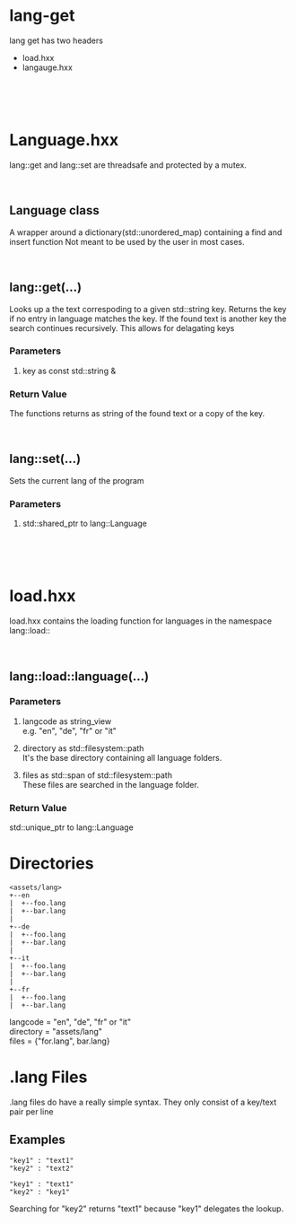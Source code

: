 # lang-get

lang get has two headers 
* load.hxx
* langauge.hxx

<br>
<br>
<br>

# Language.hxx

lang::get and lang::set are threadsafe and protected by a mutex.

<br>

## Language class
A wrapper around a dictionary(std::unordered_map) containing a find and insert function
Not meant to be used by the user in most cases.

<br>

## lang::get(...)
Looks up a the text correspoding to a given std::string key.
Returns the key if no entry in language matches the key.
If the found text is another key the search continues recursively.
This allows for delagating keys

### Parameters
1) key as const std::string &

### Return Value
The functions returns as string of the found text or a copy of the key.

<br>

## lang::set(...)
Sets the current lang of the program

### Parameters
1) std::shared_ptr to lang::Language

<br>
<br>
<br>

# load.hxx
load.hxx contains the loading function for languages in the namespace lang::load::

<br>

## lang::load::language(...)
### Parameters

1) langcode as string_view  
e.g. "en", "de", "fr" or "it"  

2) directory as std::filesystem::path  
It's the base directory containing all language folders.

3) files as std::span of std::filesystem::path  
These files are searched in the language folder.

### Return Value 
std::unique_ptr to lang::Language


# Directories
```
<assets/lang>  
+--en
|  +--foo.lang
|  +--bar.lang
|
+--de
|  +--foo.lang
|  +--bar.lang
|
+--it
|  +--foo.lang
|  +--bar.lang
|
+--fr
|  +--foo.lang
|  +--bar.lang
```

langcode = "en", "de", "fr" or "it"  
directory = "assets/lang"  
files = {"for.lang", bar.lang}  


# .lang Files
.lang files do have a really simple syntax. They only consist of a key/text pair per line


## Examples

```
"key1" : "text1"
"key2" : "text2"
```

```
"key1" : "text1"
"key2" : "key1"
```
Searching for "key2" returns "text1" because "key1" delegates the lookup. 

